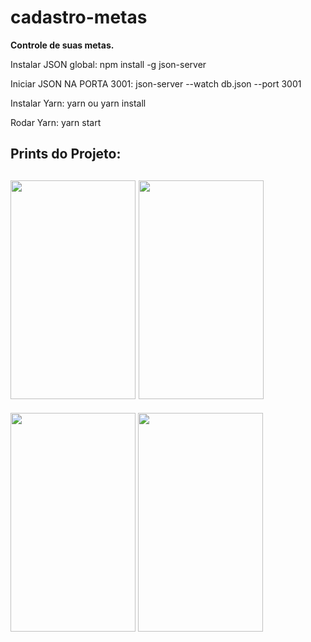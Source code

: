 # cadastro-metas
<b>Controle de suas metas.</b>

<p>Instalar JSON global: npm install -g json-server </p>
<p>Iniciar JSON NA PORTA 3001: json-server --watch db.json --port 3001 </p>
<p>Instalar Yarn: yarn ou yarn install</p>
<p>Rodar Yarn: yarn start</p>


## Prints do Projeto:
<img src="https://user-images.githubusercontent.com/29488845/70260056-40d89a80-176e-11ea-90b4-d68ca2da95d4.png" width="200" height="350" /> <img src="https://user-images.githubusercontent.com/29488845/70260096-564dc480-176e-11ea-9866-6dbbd1c62840.png" width="200" height="350" />
--
<img src="https://user-images.githubusercontent.com/29488845/70260103-58178800-176e-11ea-9c24-0b6563c8261b.png" width="200" height="350" /> <img src="https://user-images.githubusercontent.com/29488845/70260109-59e14b80-176e-11ea-9a15-3748e8d1565f.png" width="200" height="350" />



